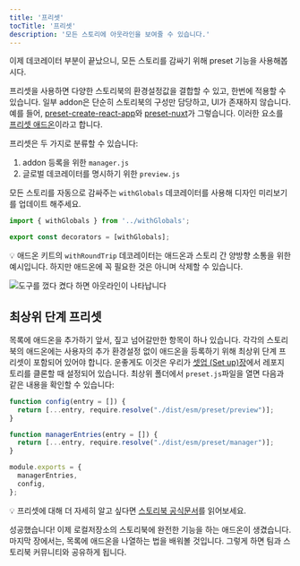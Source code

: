 ```yaml
---
title: '프리셋'
tocTitle: '프리셋'
description: '모든 스토리에 아웃라인을 보여줄 수 있습니다.'
---
```


이제 데코레이터 부분이 끝났으니, 모든 스토리를 감싸기 위해 preset 기능을 사용해봅시다. 

프리셋을 사용하면 다양한 스토리북의 환경설정값을 결합할 수 있고, 한번에 적용할 수 있습니다. 일부 addon은 단순히 스토리북의 구성만 담당하고, UI가 존재하지 않습니다. 예를 들어, <a href="https://www.npmjs.com/package/@storybook/preset-create-react-app">preset-create-react-app</a>와 <a href="https://www.npmjs.com/package/storybook-preset-nuxt">preset-nuxt</a>가 그렇습니다. 이러한 요소를 <a href="https://storybook.js.org/docs/react/addons/writing-presets">프리셋 애드온</a>이라고 합니다.

프리셋은 두 가지로 분류할 수 있습니다:

1. addon 등록을 위한 `manager.js` 
2. 글로벌 데코레이터를 명시하기 위한 `preview.js`

모든 스토리를 자동으로 감싸주는 `withGlobals` 데코레이터를 사용해 디자인 미리보기를 업데이트 해주세요.

```js:title=src/preset/preview.js
import { withGlobals } from '../withGlobals';

export const decorators = [withGlobals];
```

<div class="aside">💡 애드온 키트의 <code>withRoundTrip</code> 데코레이터는 애드온과 스토리 간 양방향 소통을 위한 예시입니다. 하지만 애드온에 꼭 필요한 것은 아니며 삭제할 수 있습니다.</div>

![도구를 껐다 켰다 하면 아웃라인이 나타납니다](../../images/toggle.gif)

## 최상위 단계 프리셋

목록에 애드온을 추가하기 앞서, 짚고 넘어갈만한 항목이 하나 있습니다. 각각의 스토리북의 애드온에는 사용자의 추가 환경설정 없이 애드온을 등록하기 위해 최상위 단계 프리셋이 포함되어 있어야 합니다. 운좋게도 이것은 우리가 [셋업 (Set up)장](/create-an-addon/react/en/getting-started/)에서 레포지토리를 클론할 때 설정되어 있습니다. 최상위 폴더에서 `preset.js`파일을 열면 다음과 같은 내용을 확인할 수 있습니다:

```js:title=preview.js
function config(entry = []) {
  return [...entry, require.resolve("./dist/esm/preset/preview")];
}

function managerEntries(entry = []) {
  return [...entry, require.resolve("./dist/esm/preset/manager")];
}

module.exports = {
  managerEntries,
  config,
};
```

<div class="aside">
 💡 프리셋에 대해 더 자세히 알고 싶다면 <a href="https://storybook.js.org/docs/react/addons/writing-presets#manager-entries">스토리북 공식문서</a>를 읽어보세요.
</div>

성공했습니다! 이제 로컬저장소의 스토리북에 완전한 기능을 하는 애드온이 생겼습니다. 마지막 장에서는, 목록에 애드온을 나열하는 법을 배워볼 것입니다. 그렇게 하면 팀과 스토리북 커뮤니티와 공유하게 됩니다.